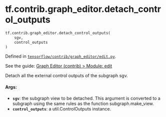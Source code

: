 <div itemscope itemtype="http://developers.google.com/ReferenceObject">
<meta itemprop="name" content="tf.contrib.graph_editor.detach_control_outputs" />
<meta itemprop="path" content="Stable" />
</div>

# tf.contrib.graph_editor.detach_control_outputs

``` python
tf.contrib.graph_editor.detach_control_outputs(
    sgv,
    control_outputs
)
```



Defined in [`tensorflow/contrib/graph_editor/edit.py`](https://www.tensorflow.org/code/tensorflow/contrib/graph_editor/edit.py).

See the guide: [Graph Editor (contrib) > Module: edit](../../../../../api_guides/python/contrib.graph_editor.md#Module_edit)

Detach all the external control outputs of the subgraph sgv.

#### Args:

* <b>`sgv`</b>: the subgraph view to be detached. This argument is converted to a
    subgraph using the same rules as the function subgraph.make_view.
* <b>`control_outputs`</b>: a util.ControlOutputs instance.